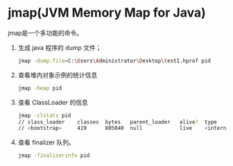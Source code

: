 # jmap(JVM Memory Map for Java)
jmap是一个多功能的命令。

1. 生成 java 程序的 dump 文件；
    ```bash
    jmap -dump:file=C:\Users\Administrator\Desktop\test1.hprof pid
    ```
2. 查看堆内对象示例的统计信息
    ```bash
    jmap -heap pid
    ```
3. 查看 ClassLoader 的信息
    ```bash
    jmap -clstats pid
    // class_loader    classes  bytes   parent_loader   alive?  type
    // <bootstrap>     419      805040  null            live    <internal>
    ```
4. 查看 finalizer 队列。
    ```bash
    jmap -finalizerinfo pid
    ```